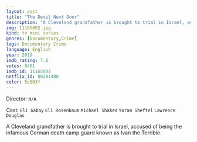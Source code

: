 ```yaml
---
layout: post
title: "The Devil Next Door"
description: "A Cleveland grandfather is brought to trial in Israel, accused of being the infamous German death camp guard known as Ivan the Terrible..."
img: 11165002.jpg
kind: tv mini series
genres: [Documentary,Crime]
tags: Documentary Crime 
language: English
year: 2019
imdb_rating: 7.6
votes: 8401
imdb_id: 11165002
netflix_id: 80201488
color: 5e503f
---
```

Director: `N/A`  

Cast: `Eli Gabay` `Eli Rosenbaum` `Michael Shaked` `Yoram Sheftel` `Lawrence Douglas` 

A Cleveland grandfather is brought to trial in Israel, accused of being the infamous German death camp guard known as Ivan the Terrible.